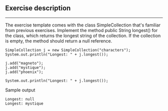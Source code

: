 ## Exercise description

---

The exercise template comes with the class SimpleCollection that's familiar from previous exercises. Implement the method public String longest() for the class, which returns the longest string of the collection. If the collection is empty, the method should return a null reference.

    SimpleCollection j = new SimpleCollection("characters");
    System.out.println("Longest: " + j.longest());
    
    j.add("magneto");
    j.add("mystique");
    j.add("phoenix");
    
    System.out.println("Longest: " + j.longest());

Sample output

    Longest: null
    Longest: mystique